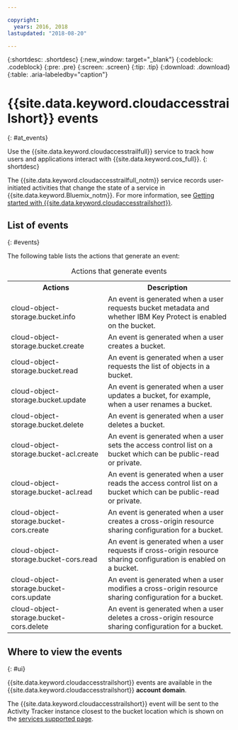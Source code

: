 ```yaml
---

copyright:
  years: 2016, 2018
lastupdated: "2018-08-20"

---
```


{:shortdesc: .shortdesc}
{:new_window: target="_blank"}
{:codeblock: .codeblock}
{:pre: .pre}
{:screen: .screen}
{:tip: .tip}
{:download: .download}
{:table: .aria-labeledby="caption"}


# {{site.data.keyword.cloudaccesstrailshort}} events
{: #at_events}

Use the {{site.data.keyword.cloudaccesstrailfull}} service to track how users and applications interact with {{site.data.keyword.cos_full}}.
{: shortdesc}

The {{site.data.keyword.cloudaccesstrailfull_notm}} service records user-initiated activities that change the state of a service in {{site.data.keyword.Bluemix_notm}}. For more information, see [Getting started with {{site.data.keyword.cloudaccesstrailshort}}](/docs/services/cloud-activity-tracker/index.html#getting-started-with-cla).



## List of events
{: #events}

The following table lists the actions that generate an event:

<table>
  <caption>Actions that generate events</caption>
  <tr>
    <th>Actions</th>
	  <th>Description</th>
  </tr>
  <tr>
    <td>cloud-object-storage.bucket.info</td>
	  <td>An event is generated when a user requests bucket metadata and whether IBM Key Protect is enabled on the bucket.</td>
  </tr>
  <tr>
    <td>cloud-object-storage.bucket.create</td>
	  <td>An event is generated when a user creates a bucket.</td>
  </tr>
  <tr>
    <td>cloud-object-storage.bucket.read</td>
	  <td>An event is generated when a user requests the list of objects in a bucket.</td>
  </tr>
  <tr>
    <td>cloud-object-storage.bucket.update</td>
	  <td>An event is generated when a user updates a bucket, for example, when a user renames a bucket.</td>
  </tr>
  <tr>
    <td>cloud-object-storage.bucket.delete</td>
	  <td>An event is generated when a user deletes a bucket.</td>
  </tr>
  <tr>
    <td>cloud-object-storage.bucket-acl.create</td>
	  <td>An event is generated when a user sets the access control list on a bucket which can be public-read or private.</td>
  </tr>
  <tr>
    <td>cloud-object-storage.bucket-acl.read</td>
	  <td>An event is generated when a user reads the access control list on a bucket which can be public-read or private.</td>
  </tr>
  <tr>
    <td>cloud-object-storage.bucket-cors.create</td>
	  <td>An event is generated when a user creates a cross-origin resource sharing configuration for a bucket.</td>
  </tr>
  <tr>
    <td>cloud-object-storage.bucket-cors.read</td>
	  <td>An event is generated when a user requests if cross-origin resource sharing configuration is enabled on a bucket.</td>
  </tr>
  <tr>
    <td>cloud-object-storage.bucket-cors.update</td>
	  <td>An event is generated when a user modifies a cross-origin resource sharing configuration for a bucket.</td>
  </tr>
  <tr>
    <td>cloud-object-storage.bucket-cors.delete</td>
	  <td>An event is generated when a user deletes a cross-origin resource sharing configuration for a bucket.</td>
  </tr>
</table>



## Where to view the events
{: #ui}

{{site.data.keyword.cloudaccesstrailshort}} events are available in the {{site.data.keyword.cloudaccesstrailshort}} **account domain**.

The {{site.data.keyword.cloudaccesstrailshort}} event will be sent to the Activity Tracker instance closest to the bucket location
which is shown on the [services supported page](/docs/services/cloud-object-storage/basics/services.html#integrated-service-availability).
